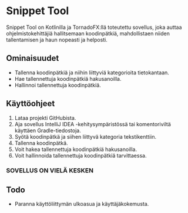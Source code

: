 # Snippet Tool

Snippet Tool on Kotlinilla ja TornadoFX:llä toteutettu sovellus, joka auttaa ohjelmistokehittäjiä hallitsemaan koodinpätkiä, mahdollistaen niiden tallentamisen ja haun nopeasti ja helposti.

## Ominaisuudet

- Tallenna koodinpätkiä ja niihin liittyviä kategorioita tietokantaan.
- Hae tallennettuja koodinpätkiä hakusanoilla.
- Hallinnoi tallennettuja koodinpätkiä.

## Käyttöohjeet

1. Lataa projekti GitHubista.
2. Aja sovellus IntelliJ IDEA -kehitysympäristössä tai komentoriviltä käyttäen Gradle-tiedostoja.
3. Syötä koodinpätkä ja siihen liittyvä kategoria tekstikenttiin.
4. Tallenna koodinpätkä.
5. Voit hakea tallennettuja koodinpätkiä hakusanoilla.
6. Voit hallinnoida tallennettuja koodinpätkiä tarvittaessa.

### SOVELLUS ON VIELÄ KESKEN ###

## Todo

- Paranna käyttöliittymän ulkoasua ja käyttäjäkokemusta.
